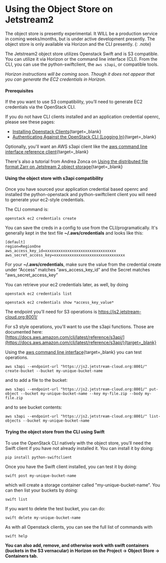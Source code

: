 # Using the Object Store on Jetstream2

The object store is presently experimental. It WILL be a production service in coming weeks/months, but is under active development presently. The object store is only available via Horizon and the CLI presently.
{: .note}

The Jetstream2 object store utilizes Openstack Swift and is S3 compatible. You can utilize it via Horizon or the command line interface (CLI). From the CLI, you can use the python-swiftclient, the `aws s3api`, or compatible tools.

*Horizon instructions will be coming soon. Though it does not appear that you can generate the EC2 credentials in Horizon.*

#### Prerequisites

If the you want to use S3 compatibility, you’ll need to generate EC2 credentials via the OpenStack CLI.

If you do not have CLI clients installed and an application credential openrc, please see these pages:

- [Installing Openstack Clients](../ui/cli/clients.md){target=_blank}
- [Authenticating Against the OpenStack CLI (Logging In)](../ui/cli/auth.md){target=_blank}

Optionally, you'll want an AWS s3api client like the [aws command line interface reference client](https://aws.amazon.com/cli/){target=_blank}

There's also a tutorial from Andrea Zonca on [Using the distributed file format Zarr on Jetstream 2 object storage](https://zonca.dev/2022/04/zarr-jetstream2.html){target=_blank}

#### Using the object store with s3api compatibility

Once you have sourced your application credential based openrc and installed the python-openstack and python-swiftclient client you will need to generate your ec2-style credentials.

The CLI command is:

    openstack ec2 credentials create

You can save the creds in a config to use from the CLI/programatically. It's generally kept in the text file **~/.aws/credentials** and looks like this:

    [default]
    region=RegionOne
    aws_access_key_id=xxxxxxxxxxxxxxxxxxxxxxxxxxxxxxxx
    aws_secret_access_key=xxxxxxxxxxxxxxxxxxxxxxxxxxxxxxxx

For your **~/.aws/credentials**, make sure the value from the credential create under “Access” matches “aws_access_key_id” and the Secret matches “aws_secret_access_key”

You can retrieve your ec2 credentials later, as well, by doing

    openstack ec2 credentials list

    openstack ec2 credentials show *access_key_value*

The endpoint you’ll need for S3 operations is https://js2.jetstream-cloud.org:8001/

For s3 style operations, you'll want to use the s3api functions. Those are documented here: [https://docs.aws.amazon.com/cli/latest/reference/s3api/](https://docs.aws.amazon.com/cli/latest/reference/s3api/){target=_blank}

Using the [aws command line interface](https://aws.amazon.com/cli/){target=_blank} you can test operations.

    aws s3api --endpoint-url "https://js2.jetstream-cloud.org:8001/" create-bucket --bucket my-unique-bucket-name

and to add a file to the bucket:

    aws s3api --endpoint-url "https://js2.jetstream-cloud.org:8001/" put-object --bucket my-unique-bucket-name --key my-file.zip --body my-file.zip

and to see bucket contents:

    aws s3api --endpoint-url "https://js2.jetstream-cloud.org:8001/" list-objects --bucket my-unique-bucket-name

#### Trying the object store from the CLI using Swift

To use the OpenStack CLI natively with the object store, you’ll need the Swift client if you have not already installed it. You can install it by doing:

    pip install python-swiftclient

Once you have the Swift client installed, you can test it by doing:

    swift post my-unique-bucket-name

which will create a storage container called "my-unique-bucket-name". You can then list your buckets by doing:

    swift list

If you want to delete the test bucket, you can do:

    swift delete my-unique-bucket-name

As with all Openstack clients, you can see the full list of commands with

    swift help

**You can also add, remove, and otherwise work with swift containers (buckets in the S3 vernacular) in Horizon on the Project → Object Store → Containers tab.**
